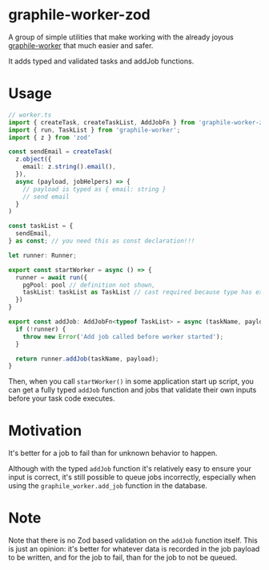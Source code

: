 # graphile-worker-zod

A group of simple utilities that make working with the already joyous [graphile-worker](https://github.com/graphile/worker)
that much easier and safer.

It adds typed and validated tasks and addJob functions.

# Usage

```typescript
// worker.ts
import { createTask, createTaskList, AddJobFn } from 'graphile-worker-zod';
import { run, TaskList } from 'graphile-worker';
import { z } from 'zod'

const sendEmail = createTask(
  z.object({
    email: z.string().email(),
  }),
  async (payload, jobHelpers) => {
    // payload is typed as { email: string }
    // send email
  }
)

const taskList = {
  sendEmail,
} as const; // you need this as const declaration!!!

let runner: Runner;

export const startWorker = async () => {
  runner = await run({
    pgPool: pool // definition not shown,
    taskList: taskList as TaskList // cast required because type has extra info graphile-worker doesn't want
  })
}

export const addJob: AddJobFn<typeof TaskList> = async (taskName, payload) => {
  if (!runner) {
    throw new Error('Add job called before worker started');
  }

  return runner.addJob(taskName, payload);
}
```

Then, when you call `startWorker()` in some application start up script, you can get a fully typed `addJob` function and
jobs that validate their own inputs before your task code executes.

# Motivation

It's better for a job to fail than for unknown behavior to happen.

Although with the typed `addJob` function it's relatively easy to ensure your input is correct, it's still possible 
to queue jobs incorrectly, especially when using the `graphile_worker.add_job` function in the database.

# Note

Note that there is no Zod based validation on the `addJob` function itself. This is just an opinion: it's better
for whatever data is recorded in the job payload to be written, and for the job to fail, than for the job to not
be queued.
